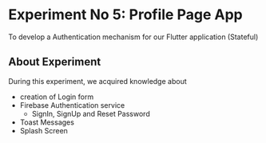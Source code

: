 # Experiment No 5: Profile Page App

To develop a Authentication mechanism for our Flutter application (Stateful)

## About Experiment

During this experiment, we acquired knowledge about
* creation of Login form
* Firebase Authentication service
  * SignIn, SignUp and Reset Password
* Toast Messages
* Splash Screen 

